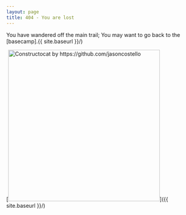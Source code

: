 ```yaml
---
layout: page
title: 404 - You are lost
---
```


You have wandered off the main trail; You may want to go back to the [basecamp].{{ site.baseurl }}/)

[<img src="{{ site.baseurl }}/images/404.jpg" alt="Constructocat by https://github.com/jasoncostello" style="width: 400px;"/>]({{ site.baseurl }}/)
